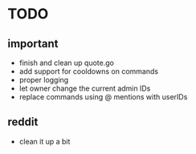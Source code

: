 # TODO
## important
* finish and clean up quote.go
* add support for cooldowns on commands
* proper logging
* let owner change the current admin IDs 
* replace commands using @ mentions with userIDs 

## reddit
* clean it up a bit
